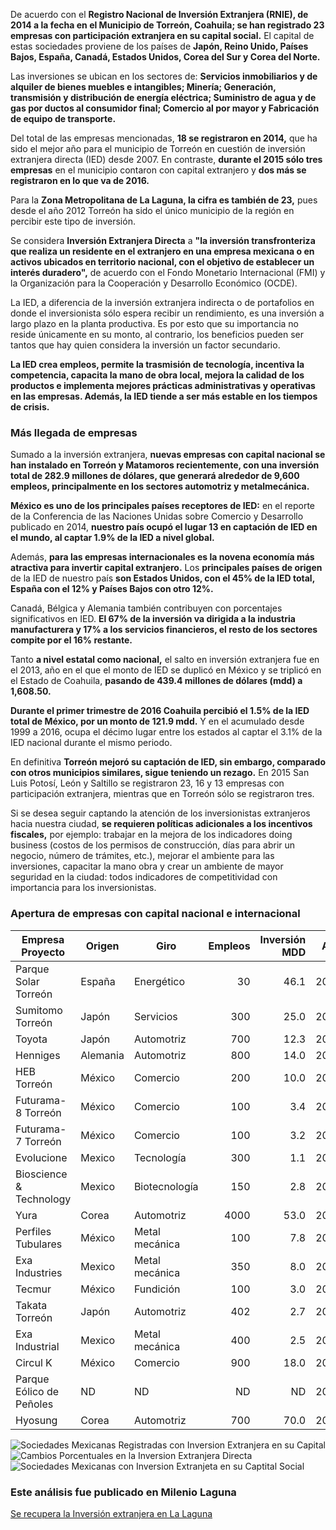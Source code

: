 
De acuerdo con el **Registro Nacional de Inversión Extranjera (RNIE), de 2014 a la fecha en el Municipio de Torreón, Coahuila; se han registrado 23 empresas con participación extranjera en su capital social.** El capital de estas sociedades proviene de los países de **Japón, Reino Unido, Países Bajos, España, Canadá, Estados Unidos, Corea del Sur y Corea del Norte.**

Las inversiones se ubican en los sectores de: **Servicios inmobiliarios y de alquiler de bienes muebles e intangibles; Minería; Generación, transmisión y distribución de energía eléctrica; Suministro de agua y de gas por ductos al consumidor final; Comercio al por mayor y  Fabricación de equipo de transporte.**

Del total de las empresas mencionadas, **18 se registraron en 2014,** que ha sido el mejor año para el municipio de Torreón en cuestión de inversión extranjera directa (IED) desde 2007. En contraste, **durante el 2015 sólo tres empresas** en el municipio contaron con capital extranjero y **dos más se registraron en lo que va de 2016.**

Para la **Zona Metropolitana de La Laguna, la cifra es también de 23,** pues desde el año 2012 Torreón ha sido el único municipio de la región en percibir este tipo de inversión.

Se considera **Inversión Extranjera Directa** a **"la inversión transfronteriza que realiza un residente en el extranjero en una empresa mexicana o en activos ubicados en territorio nacional, con el objetivo de establecer un interés duradero",** de acuerdo con el Fondo Monetario Internacional (FMI) y la Organización para la Cooperación y Desarrollo Económico (OCDE).

La IED, a diferencia de la inversión extranjera indirecta o de portafolios en donde el inversionista sólo espera recibir un rendimiento, es una inversión a largo plazo en la planta productiva. Es por esto que su importancia no reside únicamente en su monto, al contrario, los beneficios pueden ser tantos que hay quien considera la inversión un factor secundario.

**La IED crea empleos, permite la trasmisión de tecnología, incentiva la competencia, capacita la mano de obra local, mejora la calidad de los productos e implementa mejores prácticas administrativas y operativas en las empresas. Además, la IED tiende a ser más estable en los tiempos de crisis.**

### Más llegada de empresas

Sumado a la inversión extranjera, **nuevas empresas con capital nacional se han instalado en Torreón y Matamoros recientemente, con una inversión total de 282.9 millones de dólares, que generará alrededor de 9,600 empleos, principalmente en los sectores automotriz y metalmecánica.**

**México es uno de los principales países receptores de IED:** en el reporte de la Conferencia de las Naciones Unidas sobre Comercio y Desarrollo publicado en 2014, **nuestro país ocupó el lugar 13 en captación de IED en el mundo, al captar 1.9% de la IED a nivel global.**

Además, **para las empresas internacionales es la novena economía más atractiva para invertir capital extranjero.** Los **principales países de origen** de la IED de nuestro país **son Estados Unidos, con el 45% de la IED total, España con el 12% y Países Bajos con otro 12%.**

Canadá, Bélgica y Alemania también contribuyen con porcentajes significativos en IED. **El 67% de la inversión va dirigida a la industria manufacturera y 17% a los servicios financieros, el resto de los sectores compite por el 16% restante.**

Tanto **a nivel estatal como nacional,** el salto en inversión extranjera fue en el 2013, año en el que el monto de IED se duplicó en México y se triplicó en el Estado de Coahuila, **pasando de 439.4 millones de dólares (mdd) a 1,608.50.**

**Durante el primer trimestre de 2016 Coahuila percibió el 1.5% de la IED total de México, por un monto de 121.9 mdd.** Y en el acumulado desde 1999 a 2016, ocupa el décimo lugar entre los estados al captar el 3.1% de la IED nacional durante el mismo periodo.

En definitiva **Torreón mejoró su captación de IED, sin embargo, comparado con otros municipios similares, sigue teniendo un rezago.** En 2015 San Luis Potosí, León y Saltillo se registraron 23, 16 y 13 empresas con participación extranjera, mientras que en Torreón sólo se registraron tres.

Si se desea seguir captando la atención de los inversionistas extranjeros hacia nuestra ciudad, **se requieren políticas adicionales a los incentivos fiscales,** por ejemplo: trabajar en la mejora de los indicadores doing business (costos de los permisos de construcción, días para abrir un negocio, número de trámites, etc.), mejorar el ambiente para las inversiones, capacitar la mano obra y crear un ambiente de mayor seguridad en la ciudad: todos indicadores de competitividad con importancia para los inversionistas.

### Apertura de empresas con capital nacional e internacional

Empresa Proyecto         | Origen   | Giro           | Empleos | Inversión MDD | Año
-------------------------|----------|----------------|--------:|--------------:|-----:
Parque Solar Torreón     | España   | Energético     |      30 |          46.1 | 2014
Sumitomo Torreón         | Japón    | Servicios      |     300 |          25.0 | 2013
Toyota                   | Japón    | Automotriz     |     700 |          12.3 | 2013
Henniges                 | Alemania | Automotriz     |     800 |          14.0 | 2012
HEB Torreón              | México   | Comercio       |     200 |          10.0 | 2014
Futurama-8 Torreón       | México   | Comercio       |     100 |           3.4 | 2012
Futurama-7 Torreón       | México   | Comercio       |     100 |           3.2 | 2012
Evolucione               | Mexico   | Tecnología     |     300 |           1.1 | 2014
Bioscience & Technology  | Mexico   | Biotecnología  |     150 |           2.8 | 2014
Yura                     | Corea    | Automotriz     |    4000 |          53.0 | 2014
Perfiles Tubulares       | México   | Metal mecánica |     100 |           7.8 | 2014
Exa Industries           | Mexico   | Metal mecánica |     350 |           8.0 | 2014
Tecmur                   | México   | Fundición      |     100 |           3.0 | 2012
Takata Torreón           | Japón    | Automotriz     |     402 |           2.7 | 2013
Exa Industrial           | Mexico   | Metal mecánica |     400 |           2.5 | 2015
Circul K                 | México   | Comercio       |     900 |          18.0 | 2015
Parque Eólico de Peñoles | ND       | ND             |      ND |            ND | 2016
Hyosung                  | Corea    | Automotriz     |     700 |          70.0 | 2016

<img class="img-responsive" src="se-recupera-la-inversion-extranjera-en-la-laguna/sociedades-mexicanas-registradas-con-inversion-extranjera-en-su-capital.png" alt="Sociedades Mexicanas Registradas con Inversion Extranjera en su Capital">

<img class="img-responsive" src="se-recupera-la-inversion-extranjera-en-la-laguna/cambios-porcentuales-en-la-inversion-extranjera-directa.png" alt="Cambios Porcentuales en la Inversion Extranjera Directa">

<img class="img-responsive" src="se-recupera-la-inversion-extranjera-en-la-laguna/sociedades-mexicanas-con-inversion-extranjera-en-su-capital-social.png" alt="Sociedades Mexicanas con Inversion Extranjeta en su Captital Social">

### Este análisis fue publicado en Milenio Laguna

[Se recupera la Inversión extranjera en La Laguna](http://www.milenio.com/region/Milenio_Noticias-Implan_Torreon-Nuestra_Metropoli_desde_el_IMPLAN-Inversion_Laguna_0_788921169.html)
